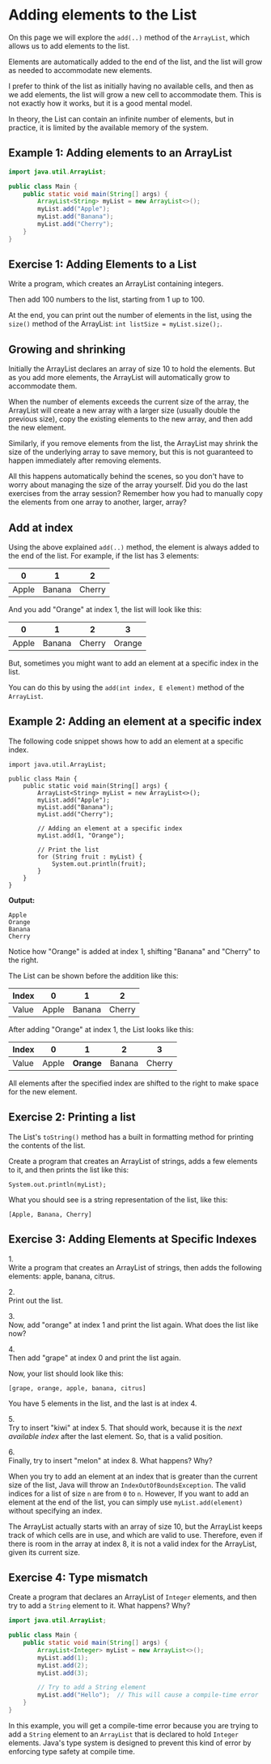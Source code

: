 # Adding elements to the List

On this page we will explore the `add(..)` method of the `ArrayList`, which allows us to add elements to the list.

Elements are automatically added to the end of the list, and the list will grow as needed to accommodate new elements.

I prefer to think of the list as initially having no available cells, and then as we add elements, the list will grow a new cell to accommodate them. This is not exactly how it works, but it is a good mental model.

In theory, the List can contain an infinite number of elements, but in practice, it is limited by the available memory of the system.

## Example 1: Adding elements to an ArrayList
```java
import java.util.ArrayList;

public class Main {
    public static void main(String[] args) {
        ArrayList<String> myList = new ArrayList<>();
        myList.add("Apple");
        myList.add("Banana");
        myList.add("Cherry");
    }
}
```



## Exercise 1: Adding Elements to a List

Write a program, which creates an ArrayList containing integers.

Then add 100 numbers to the list, starting from 1 up to 100.

At the end, you can print out the number of elements in the list, using the `size()` method of the ArrayList: `int listSize = myList.size();`.

## Growing and shrinking
Initially the ArrayList declares an array of size 10 to hold the elements. But as you add more elements, the ArrayList will automatically grow to accommodate them.

When the number of elements exceeds the current size of the array, the ArrayList will create a new array with a larger size (usually double the previous size), copy the existing elements to the new array, and then add the new element.

Similarly, if you remove elements from the list, the ArrayList may shrink the size of the underlying array to save memory, but this is not guaranteed to happen immediately after removing elements.

All this happens automatically behind the scenes, so you don't have to worry about managing the size of the array yourself. Did you do the last exercises from the array session? Remember how you had to manually copy the elements from one array to another, larger, array?

## Add at index
Using the above explained `add(..)` method, the element is always added to the end of the list.
For example, if the list has 3 elements:

| 0     | 1      | 2      |
|-------|--------|--------|
| Apple | Banana | Cherry |

And you add "Orange" at index 1, the list will look like this:

| 0     | 1      | 2      | 3      |
|-------|--------|--------|--------|
| Apple | Banana | Cherry | Orange |


But, sometimes you might want to add an element at a specific index in the list.

You can do this by using the `add(int index, E element)` method of the `ArrayList`.

## Example 2: Adding an element at a specific index

The following code snippet shows how to add an element at a specific index.

```java{11}
import java.util.ArrayList;

public class Main {
    public static void main(String[] args) {
        ArrayList<String> myList = new ArrayList<>();
        myList.add("Apple");
        myList.add("Banana");
        myList.add("Cherry");

        // Adding an element at a specific index
        myList.add(1, "Orange");

        // Print the list
        for (String fruit : myList) {
            System.out.println(fruit);
        }
    }
}
```

**Output:**
```
Apple
Orange
Banana
Cherry
```

Notice how "Orange" is added at index 1, shifting "Banana" and "Cherry" to the right.

The List can be shown before the addition like this:

| Index | 0     | 1      | 2      |
|-------|-------|--------|--------|
| Value | Apple | Banana | Cherry |

After adding "Orange" at index 1, the List looks like this:

| Index | 0     | 1      | 2      | 3      |
|-------|-------|--------|--------|--------|
| Value | Apple | **Orange** | Banana | Cherry |

All elements after the specified index are shifted to the right to make space for the new element.

## Exercise 2: Printing a list
The List's `toString()` method has a built in formatting method for printing the contents of the list.

Create a program that creates an ArrayList of strings, adds a few elements to it, and then prints the list like this:

`System.out.println(myList);`

What you should see is a string representation of the list, like this:

```
[Apple, Banana, Cherry]
```

## Exercise 3: Adding Elements at Specific Indexes

1.\
Write a program that creates an ArrayList of strings, then adds the following elements: apple, banana, citrus.

2.\
Print out the list.

3.\
Now, add "orange" at index 1 and print the list again. What does the list like now?

4.\
Then add "grape" at index 0 and print the list again.

Now, your list should look like this:

```
[grape, orange, apple, banana, citrus]
```

You have 5 elements in the list, and the last is at index 4. 

5.\
Try to insert "kiwi" at index 5. That should work, because it is the _next available index_ after the last element. So, that is a valid position.

6.\
Finally, try to insert "melon" at index 8. What happens? Why?

<hint title="Hint">

When you try to add an element at an index that is greater than the current size of the list, Java will throw an `IndexOutOfBoundsException`. The valid indices for a list of size `n` are from `0` to `n`. However, If you want to add an element at the end of the list, you can simply use `myList.add(element)` without specifying an index.

The ArrayList actually starts with an array of size 10, but the ArrayList keeps track of which cells are in use, and which are valid to use. Therefore, even if there is room in the array at index 8, it is not a valid index for the ArrayList, given its current size.

</hint>


## Exercise 4: Type mismatch

Create a program that declares an ArrayList of `Integer` elements, and then try to add a `String` element to it. What happens? Why?

```java
import java.util.ArrayList;

public class Main {
    public static void main(String[] args) {
        ArrayList<Integer> myList = new ArrayList<>();
        myList.add(1);
        myList.add(2);
        myList.add(3);

        // Try to add a String element
        myList.add("Hello");  // This will cause a compile-time error
    }
}
```

In this example, you will get a compile-time error because you are trying to add a `String` element to an `ArrayList` that is declared to hold `Integer` elements. Java's type system is designed to prevent this kind of error by enforcing type safety at compile time.
